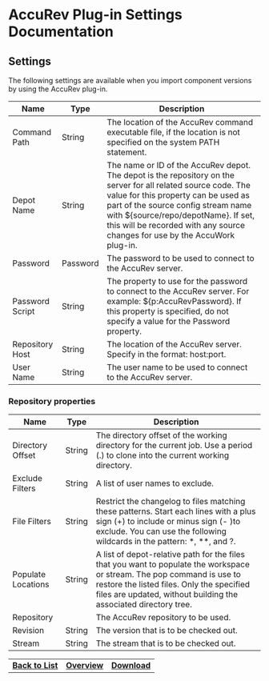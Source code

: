 # AccuRev Plug-in Settings Documentation

## Settings

 The following settings are available when you import component versions by using the AccuRev plug-in.

| Name | Type | Description |
| ---- | ---- | ----------- |
| Command Path | String | The location of the AccuRev command executable file, if the location is not specified on the system PATH statement. |
| Depot Name | String | The name or ID of the AccuRev depot. The depot is the repository on the server for all related source code. The value for this property can be used as part of the source config stream name with ${source/repo/depotName}. If set, this will be recorded with any source changes for use by the AccuWork plug-in. |
| Password | Password | The password to be used to connect to the AccuRev server. |
| Password Script | String | The property to use for the password to connect to the AccuRev server. For example: ${p:AccuRevPassword}. If this property is specified, do not specify a value for the Password property. |
| Repository Host | String | The location of the AccuRev server. Specify in the format: host:port. |
| User Name | String | The user name to be used to connect to the AccuRev server. |

### Repository properties

| Name | Type | Description |
| ---- | ---- | ----------- |
| Directory Offset | String | The directory offset of the working directory for the current job. Use a period (.) to clone into the current working directory. |
| Exclude Filters | String | A list of user names to exclude. |
| File Filters | String | Restrict the changelog to files matching these patterns. Start each lines with a plus sign (+) to include or minus sign (- )to exclude. You can use the following wildcards in the pattern: *, **, and ?. |
| Populate Locations | String | A list of depot-relative path for the files that you want to populate the workspace or stream. The pop command is use to restore the listed files. Only the specified files are updated, without building the associated directory tree. |
| Repository | | The AccuRev repository to be used. |
| Revision | String | The version that is to be checked out. |
| Stream | String | The stream that is to be checked out. |

|                     |                                      |                                       |
|:----------------------|:------------------------------------:|:-------------------------------------:|
| **[Back to List](../../index.md)** | **[Overview](./overview.md)** |**[Download](./download.md)** |
